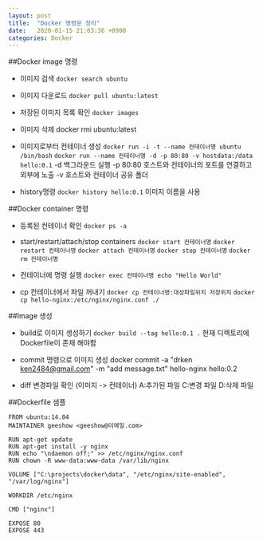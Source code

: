 ```yaml
---
layout: post
title:  "Docker 명령문 정리"
date:   2020-01-15 21:03:36 +0900
categories: Docker
---
```


##Docker image 명령
- 이미지 검색
`
docker search ubuntu
`

- 이미지 다운로드
`docker pull ubuntu:latest`

- 저장된 이미지 목록 확인
`docker images`

- 이미지 삭제
docker rmi ubuntu:latest

- 이미지로부터 컨테이너 생성
`docker run -i -t --name 컨테이너명 ubuntu /bin/bash`
`docker run --name 컨테이너명 -d -p 80:80 -v hostdata:/data hello:0.1`
-d 백그라운드 실행
-p 80:80 호스트와 컨테이너의 포트를 연결하고 외부에 노출
-v 호스트와 컨테이너 공유 폴더

- history명령 
`docker history hello:0.1`
이미지 이름을 사용


##Docker container 명령
- 등록된 컨테이너 확인
`docker ps -a`

- start/restart/attach/stop containers
`docker start 컨테이너명`
`docker restart 컨테이너명`
`docker attach 컨테이너명`
`docker stop 컨테이너명`
`docker rm 컨테이너명`

- 컨테이너에 명령 실행
`docker exec 컨테이너명 echo "Hello World"`

- cp 컨테이너에서 파일 꺼내기
`docker cp 컨테이너명:대상파일위치 저장위치`
`docker cp hello-nginx:/etc/nginx/nginx.conf ./`


##Image 생성
- build로 이미지 생성하기
`docker build --tag hello:0.1 .`
현재 디렉토리에 Dockerfile이 존재 해야함

- commit 명령으로 이미지 생성
docker commit -a "drken <ken2484@gmail.com>" -m "add message.txt" hello-nginx hello:0.2

- diff 변경파일 확인 (이미지 -> 컨테이너)
A:추가된 파일
C:변경 파일
D:삭제 파일

##Dockerfile 샘플
```
FROM ubuntu:14.04
MAINTAINER geeshow <geeshow@이메일.com>

RUN apt-get update
RUN apt-get install -y nginx
RUN echo "\ndaemon off;" >> /etc/nginx/nginx.conf
RUN chown -R www-data:www-data /var/lib/nginx

VOLUME ["C:\projects\docker\data", "/etc/nginx/site-enabled", "/var/log/nginx"]

WORKDIR /etc/nginx

CMD ["nginx"]

EXPOSE 80
EXPOSE 443
```